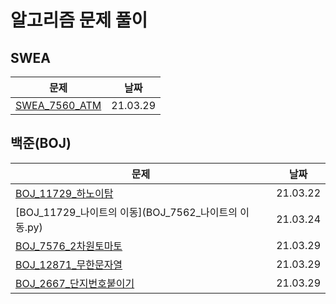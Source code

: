 

# 알고리즘 문제 풀이 

## SWEA

| 문제                              | 날짜     |
| --------------------------------- | -------- |
| [SWEA_7560_ATM](SWEA_7560_ATM.py) | 21.03.29 |



## 백준(BOJ)

| 문제                                                  | 날짜     |
| ----------------------------------------------------- | -------- |
| [BOJ_11729_하노이탑](BOJ_11729_하노이탑.py)           | 21.03.22 |
| [BOJ_11729_나이트의 이동](BOJ_7562_나이트의 이동.py)  | 21.03.24 |
| [BOJ_7576_2차원토마토](BOJ_7576_2차원토마토.py)       | 21.03.29 |
| [BOJ_12871_무한문자열](BOJ_12871_무한문자열.py)       | 21.03.29 |
| [BOJ_2667_단지번호붙이기](BOJ_2667_단지번호붙이기.py) | 21.03.29 |

